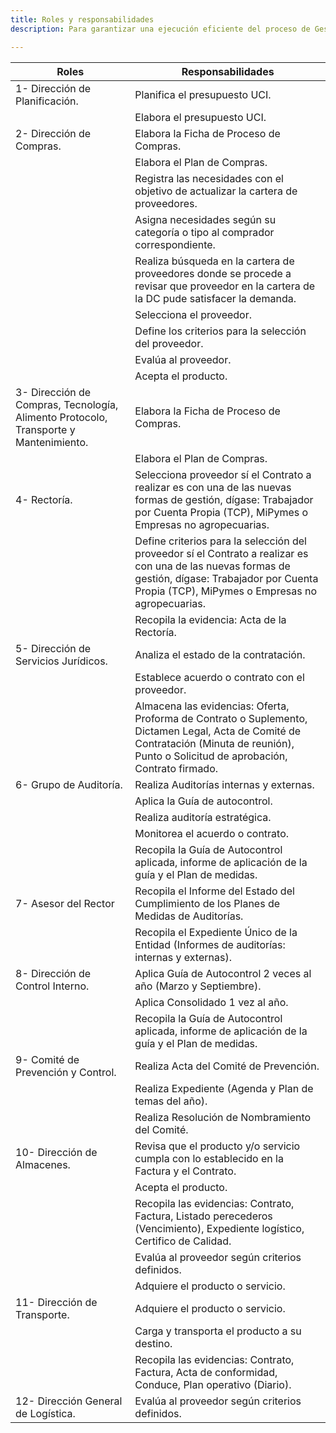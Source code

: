```yaml
---
title: Roles y responsabilidades
description: Para garantizar una ejecución eficiente del proceso de Gestión de Adquisiciones (GA), se han establecido roles claros y responsabilidades específicas que aseguran la planificación, selección, contratación y control de proveedores, alineados con las necesidades estratégicas de la organización.

---
```

| Roles      | Responsabilidades                          |
| --------- | ------------------------------------------- |
|1- Dirección de Planificación. | Planifica el presupuesto UCI. |
|  | Elabora el presupuesto UCI. |
|2- Dirección de Compras. | Elabora la Ficha de Proceso de Compras. |
|  | Elabora el Plan de Compras. |
|  | Registra las necesidades con el objetivo de actualizar la cartera de proveedores. |
|  | Asigna necesidades según su categoría o tipo al comprador correspondiente. |
|  | Realiza búsqueda en la cartera de proveedores donde se procede a revisar que proveedor en la cartera de la DC pude satisfacer la demanda. |
|  | Selecciona el proveedor. |
|  | Define los criterios para la selección del proveedor. |
|  | Evalúa al proveedor. |
|  | Acepta el producto. |
|3- Dirección de Compras, Tecnología, Alimento Protocolo, Transporte y Mantenimiento. | Elabora la Ficha de Proceso de Compras. |
|  | Elabora el Plan de Compras. |
|4- Rectoría. | Selecciona proveedor sí el Contrato a realizar es con una de las nuevas formas de gestión, dígase: Trabajador por Cuenta Propia (TCP), MiPymes o Empresas no agropecuarias. |
|  | Define criterios para la selección del proveedor sí el Contrato a realizar es con una de las nuevas formas de gestión, dígase: Trabajador por Cuenta Propia (TCP), MiPymes o Empresas no agropecuarias. |
|  | Recopila la evidencia: Acta de la Rectoría. |
|5- Dirección de Servicios Jurídicos. | Analiza el estado de la contratación. |
|  | Establece acuerdo o contrato con el proveedor. |
|  | Almacena las evidencias: Oferta, Proforma de Contrato o Suplemento, Dictamen Legal, Acta de Comité de Contratación (Minuta de reunión), Punto o Solicitud de aprobación, Contrato firmado. |
|6- Grupo de Auditoría. | Realiza Auditorías internas y externas. |
|  | Aplica la Guía de autocontrol. |
|  | Realiza auditoría estratégica. |
|  | Monitorea el acuerdo o contrato. |
|  | Recopila la Guía de Autocontrol aplicada, informe de aplicación de la guía y el Plan de medidas. |
|7- Asesor del Rector | Recopila el Informe del Estado del Cumplimiento de los Planes de Medidas de Auditorías. |
|  | Recopila el Expediente Único de la Entidad (Informes de auditorías: internas y externas). |
|8- Dirección de Control Interno. | Aplica Guía de Autocontrol 2 veces al año (Marzo y Septiembre). |
|  | Aplica Consolidado 1 vez al año. |
|  | Recopila la Guía de Autocontrol aplicada, informe de aplicación de la guía y el Plan de medidas. |
|9- Comité de Prevención y Control. | Realiza Acta del Comité de Prevención. |
|  | Realiza Expediente (Agenda y Plan de temas del año). |
|  | Realiza Resolución de Nombramiento del Comité. |
|10- Dirección de Almacenes. | Revisa que el producto y/o servicio cumpla con lo establecido en la Factura y el Contrato. |
|  | Acepta el producto. |
|  | Recopila las evidencias: Contrato, Factura, Listado perecederos (Vencimiento), Expediente logístico, Certifico de Calidad. |
|  | Evalúa al proveedor según criterios definidos. |
|  | Adquiere el producto o servicio. |
|11- Dirección de Transporte. | Adquiere el producto o servicio. |
|  | Carga y transporta el producto a su destino. |
|  | Recopila las evidencias: Contrato, Factura, Acta de conformidad, Conduce, Plan operativo (Diario). |
|12- Dirección General de Logística. | Evalúa al proveedor según criterios definidos. |